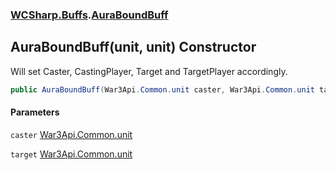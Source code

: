 ### [WCSharp.Buffs](WCSharp.Buffs.md 'WCSharp.Buffs').[AuraBoundBuff](WCSharp.Buffs.AuraBoundBuff.md 'WCSharp.Buffs.AuraBoundBuff')

## AuraBoundBuff(unit, unit) Constructor

Will set Caster, CastingPlayer, Target and TargetPlayer accordingly.

```csharp
public AuraBoundBuff(War3Api.Common.unit caster, War3Api.Common.unit target);
```
#### Parameters

<a name='WCSharp.Buffs.AuraBoundBuff.AuraBoundBuff(War3Api.Common.unit,War3Api.Common.unit).caster'></a>

`caster` [War3Api.Common.unit](https://docs.microsoft.com/en-us/dotnet/api/War3Api.Common.unit 'War3Api.Common.unit')

<a name='WCSharp.Buffs.AuraBoundBuff.AuraBoundBuff(War3Api.Common.unit,War3Api.Common.unit).target'></a>

`target` [War3Api.Common.unit](https://docs.microsoft.com/en-us/dotnet/api/War3Api.Common.unit 'War3Api.Common.unit')